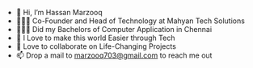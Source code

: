 - 👋 Hi, I’m Hassan Marzooq
- 🦸🏻‍♂️ Co-Founder and Head of Technology at Mahyan Tech Solutions
- 👨🏻‍🎓 Did my Bachelors of Computer Application in Chennai
- 👀 I Love to make this world Easier through Tech
- 💞️ Love to collaborate on Life-Changing Projects
- 📫 Drop a mail to marzooq703@gmail.com to reach me out

<!---
marzooq703/marzooq703 is a ✨ special ✨ repository because its `README.md` (this file) appears on your GitHub profile.
You can click the Preview link to take a look at your changes.
--->
